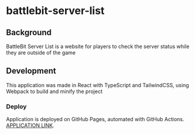 # battlebit-server-list

## Background

BattleBit Server List is a website for players to check the server status while they are outside of the game

## Development

This application was made in React with TypeScript and TailwindCSS, using Webpack to build and minify the project

### Deploy

Application is deployed on GitHub Pages, automated with GitHub Actions. [APPLICATION LINK]([URL](https://lucas-oliveira-viana.github.io/battlebit-server-list/)https://lucas-oliveira-viana.github.io/battlebit-server-list/).
